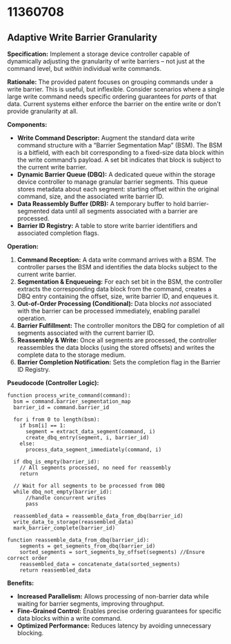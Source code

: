 # 11360708

## Adaptive Write Barrier Granularity

**Specification:** Implement a storage device controller capable of dynamically adjusting the granularity of write barriers – not just at the command level, but *within* individual write commands.

**Rationale:** The provided patent focuses on grouping commands under a write barrier. This is useful, but inflexible. Consider scenarios where a single large write command needs specific ordering guarantees for *parts* of that data.  Current systems either enforce the barrier on the entire write or don't provide granularity at all.

**Components:**

*   **Write Command Descriptor:** Augment the standard data write command structure with a “Barrier Segmentation Map” (BSM). The BSM is a bitfield, with each bit corresponding to a fixed-size data block within the write command’s payload.  A set bit indicates that block is subject to the current write barrier.
*   **Dynamic Barrier Queue (DBQ):**  A dedicated queue within the storage device controller to manage granular barrier segments. This queue stores metadata about each segment: starting offset within the original command, size, and the associated write barrier ID.
*   **Data Reassembly Buffer (DRB):** A temporary buffer to hold barrier-segmented data until all segments associated with a barrier are processed.
*   **Barrier ID Registry:** A table to store write barrier identifiers and associated completion flags.

**Operation:**

1.  **Command Reception:** A data write command arrives with a BSM. The controller parses the BSM and identifies the data blocks subject to the current write barrier.
2.  **Segmentation & Enqueueing:** For each set bit in the BSM, the controller extracts the corresponding data block from the command, creates a DBQ entry containing the offset, size, write barrier ID, and enqueues it.
3.  **Out-of-Order Processing (Conditional):**  Data blocks *not* associated with the barrier can be processed immediately, enabling parallel operation.
4.  **Barrier Fulfillment:** The controller monitors the DBQ for completion of all segments associated with the current barrier ID.
5.  **Reassembly & Write:** Once all segments are processed, the controller reassembles the data blocks (using the stored offsets) and writes the complete data to the storage medium.
6.  **Barrier Completion Notification:** Sets the completion flag in the Barrier ID Registry.

**Pseudocode (Controller Logic):**

```
function process_write_command(command):
  bsm = command.barrier_segmentation_map
  barrier_id = command.barrier_id

  for i from 0 to length(bsm):
    if bsm[i] == 1:
      segment = extract_data_segment(command, i)
      create_dbq_entry(segment, i, barrier_id)
    else:
      process_data_segment_immediately(command, i)

  if dbq_is_empty(barrier_id):
    // All segments processed, no need for reassembly
    return

  // Wait for all segments to be processed from DBQ
  while dbq_not_empty(barrier_id):
      //handle concurrent writes
      pass
  
  reassembled_data = reassemble_data_from_dbq(barrier_id)
  write_data_to_storage(reassembled_data)
  mark_barrier_complete(barrier_id)

function reassemble_data_from_dbq(barrier_id):
    segments = get_segments_from_dbq(barrier_id)
    sorted_segments = sort_segments_by_offset(segments) //Ensure correct order
    reassembled_data = concatenate_data(sorted_segments)
    return reassembled_data
```

**Benefits:**

*   **Increased Parallelism:** Allows processing of non-barrier data while waiting for barrier segments, improving throughput.
*   **Fine-Grained Control:** Enables precise ordering guarantees for specific data blocks within a write command.
*   **Optimized Performance:** Reduces latency by avoiding unnecessary blocking.